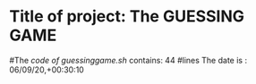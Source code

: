 # Title of project: The GUESSING GAME
#The *code of guessinggame.sh* contains:
44
#lines
The date is :
06/09/20,+00:30:10
